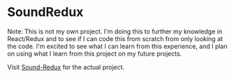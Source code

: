 # SoundRedux

Note: This is not my own project.  I'm doing this to further my knowledge in React/Redux and to see if I can code this from scratch from only looking at the code.  I'm excited to see what I can learn from this experience, and I plan on using what I learn from this project on my future projects.

Visit [Sound-Redux](https://github.com/andrewngu/sound-redux) for the actual project.
